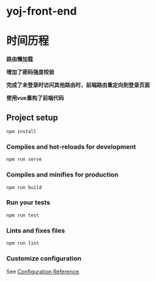 # yoj-front-end

# 时间历程

**路由懒加载**

**增加了密码强度校验**

**完成了未登录时访问其他路由时，前端路由重定向到登录页面**

**使用vue重构了前端代码**



## Project setup

```
npm install
```

### Compiles and hot-reloads for development
```
npm run serve
```

### Compiles and minifies for production
```
npm run build
```

### Run your tests
```
npm run test
```

### Lints and fixes files
```
npm run lint
```

### Customize configuration
See [Configuration Reference](https://cli.vuejs.org/config/).


